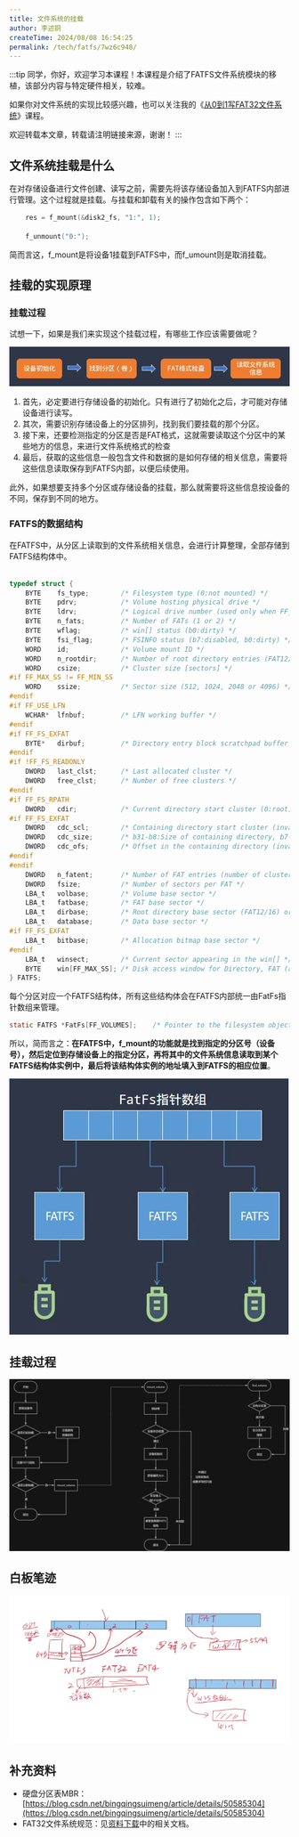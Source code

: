 ```yaml
---
title: 文件系统的挂载
author: 李述铜
createTime: 2024/08/08 16:54:25
permalink: /tech/fatfs/7wz6c948/
---
```

:::tip
同学，你好，欢迎学习本课程！本课程是介绍了FATFS文件系统模块的移植，该部分内容与特定硬件相关，较难。

如果你对文件系统的实现比较感兴趣，也可以关注我的《[从0到1写FAT32文件系统](https://wuptg.xetlk.com/s/VeHie)》课程。

欢迎转载本文章，转载请注明链接来源，谢谢！
:::

## 文件系统挂载是什么
在对存储设备进行文件创建、读写之前，需要先将该存储设备加入到FATFS内部进行管理。这个过程就是挂载。与挂载和卸载有关的操作包含如下两个：

```c
	res = f_mount(&disk2_fs, "1:", 1);

	f_unmount("0:");
```
简而言这，f_mount是将设备1挂载到FATFS中，而f_umount则是取消挂载。

## 挂载的实现原理
### 挂载过程
试想一下，如果是我们来实现这个挂载过程，有哪些工作应该需要做呢？

![alt 挂载过程](../../../../.vuepress/public/image/docs/notes/tech/fatfs/code/mount/image.png)

1. 首先，必定要进行存储设备的初始化。只有进行了初始化之后，才可能对存储设备进行读写。
2. 其次，需要识别存储设备上的分区排列，找到我们要挂载的那个分区。
3. 接下来，还要检测指定的分区是否是FAT格式，这就需要读取这个分区中的某些地方的信息，来进行文件系统格式的检查
4. 最后，获取的这些信息一般包含文件和数据的是如何存储的相关信息，需要将这些信息读取保存到FATFS内部，以便后续使用。

此外，如果想要支持多个分区或存储设备的挂载，那么就需要将这些信息按设备的不同，保存到不同的地方。

### FATFS的数据结构
在FATFS中，从分区上读取到的文件系统相关信息，会进行计算整理，全部存储到FATFS结构体中。

```c

typedef struct {
	BYTE	fs_type;		/* Filesystem type (0:not mounted) */
	BYTE	pdrv;			/* Volume hosting physical drive */
	BYTE	ldrv;			/* Logical drive number (used only when FF_FS_REENTRANT) */
	BYTE	n_fats;			/* Number of FATs (1 or 2) */
	BYTE	wflag;			/* win[] status (b0:dirty) */
	BYTE	fsi_flag;		/* FSINFO status (b7:disabled, b0:dirty) */
	WORD	id;				/* Volume mount ID */
	WORD	n_rootdir;		/* Number of root directory entries (FAT12/16) */
	WORD	csize;			/* Cluster size [sectors] */
#if FF_MAX_SS != FF_MIN_SS
	WORD	ssize;			/* Sector size (512, 1024, 2048 or 4096) */
#endif
#if FF_USE_LFN
	WCHAR*	lfnbuf;			/* LFN working buffer */
#endif
#if FF_FS_EXFAT
	BYTE*	dirbuf;			/* Directory entry block scratchpad buffer for exFAT */
#endif
#if !FF_FS_READONLY
	DWORD	last_clst;		/* Last allocated cluster */
	DWORD	free_clst;		/* Number of free clusters */
#endif
#if FF_FS_RPATH
	DWORD	cdir;			/* Current directory start cluster (0:root) */
#if FF_FS_EXFAT
	DWORD	cdc_scl;		/* Containing directory start cluster (invalid when cdir is 0) */
	DWORD	cdc_size;		/* b31-b8:Size of containing directory, b7-b0: Chain status */
	DWORD	cdc_ofs;		/* Offset in the containing directory (invalid when cdir is 0) */
#endif
#endif
	DWORD	n_fatent;		/* Number of FAT entries (number of clusters + 2) */
	DWORD	fsize;			/* Number of sectors per FAT */
	LBA_t	volbase;		/* Volume base sector */
	LBA_t	fatbase;		/* FAT base sector */
	LBA_t	dirbase;		/* Root directory base sector (FAT12/16) or cluster (FAT32/exFAT) */
	LBA_t	database;		/* Data base sector */
#if FF_FS_EXFAT
	LBA_t	bitbase;		/* Allocation bitmap base sector */
#endif
	LBA_t	winsect;		/* Current sector appearing in the win[] */
	BYTE	win[FF_MAX_SS];	/* Disk access window for Directory, FAT (and file data at tiny cfg) */
} FATFS;

```
每个分区对应一个FATFS结构体，所有这些结构体会在FATFS内部统一由FatFs指针数组来管理。

```c
static FATFS *FatFs[FF_VOLUMES];	/* Pointer to the filesystem objects (logical drives) */
```

所以，简而言之：**在FATFS中，f_mount的功能就是找到指定的分区号（设备号），然后定位到存储设备上的指定分区，再将其中的文件系统信息读取到某个FATFS结构体实例中，最后将该结构体实例的地址填入到FATFS的相应位置**。

![alt FAT指针数组](../../../../.vuepress/public/image/docs/notes/tech/fatfs/code/mount/image-1.png)

## 挂载过程

![alt 挂载过程](../../../../.vuepress/public/image/docs/notes/tech/fatfs/code/mount/image-2.png)

## 白板笔迹
![alt 白板笔迹](../../../../.vuepress/public/image/docs/notes/tech/fatfs/code/mount/image-3.png)

## 补充资料
* 硬盘分区表MBR：[https://blog.csdn.net/bingqingsuimeng/article/details/50585304](https://blog.csdn.net/bingqingsuimeng/article/details/50585304)
* FAT32文件系统规范：见[资料下载](../download.md)中的相关文档。